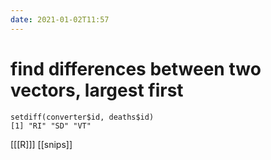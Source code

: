 ```yaml
---
date: 2021-01-02T11:57
---
```


# find differences between two vectors, largest first

    setdiff(converter$id, deaths$id)
    [1] "RI" "SD" "VT"
    
[[[R]]]
[[snips]]
